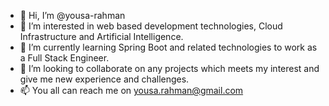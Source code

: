 - 👋 Hi, I’m @yousa-rahman
- 👀 I’m interested in web based development technologies, Cloud Infrastructure and Artificial Intelligence.
- 🌱 I’m currently learning Spring Boot and related technologies to work as a Full Stack Engineer.
- 💞️ I’m looking to collaborate on any projects which meets my interest and give me new experience and challenges.
- 📫 You all can reach me on yousa.rahman@gmail.com

<!---
yousa-rahman/yousa-rahman is a ✨ special ✨ repository because its `README.md` (this file) appears on your GitHub profile.
You can click the Preview link to take a look at your changes.
--->
